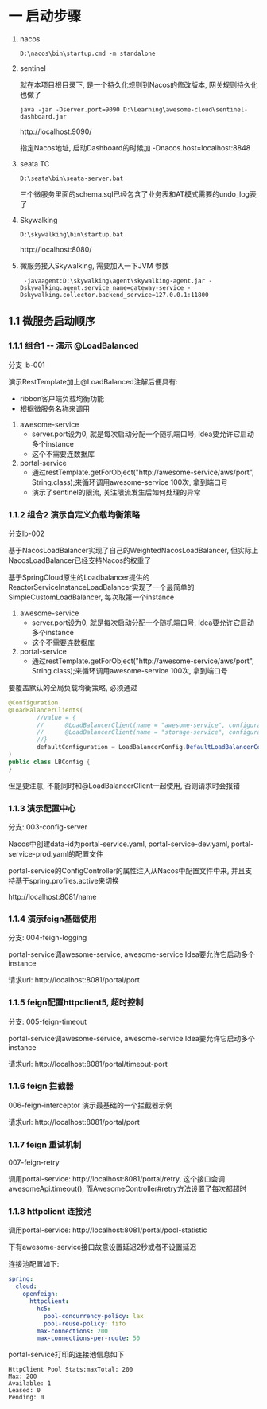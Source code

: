 # 一 启动步骤

1. nacos

   ```shell
   D:\nacos\bin\startup.cmd -m standalone
   ```

2. sentinel

   就在本项目根目录下, 是一个持久化规则到Nacos的修改版本, 网关规则持久化也做了

   ```shell
   java -jar -Dserver.port=9090 D:\Learning\awesome-cloud\sentinel-dashboard.jar
   ```

   http://localhost:9090/

   指定Nacos地址, 启动Dashboard的时候加 -Dnacos.host=localhost:8848

3. seata TC

   ```shell
   D:\seata\bin\seata-server.bat
   ```

   三个微服务里面的schema.sql已经包含了业务表和AT模式需要的undo_log表了

4. Skywalking

   ```shell
   D:\skywalking\bin\startup.bat
   ```

   http://localhost:8080/

5. 微服务接入Skywalking, 需要加入一下JVM 参数

   ```shell
    -javaagent:D:\skywalking\agent\skywalking-agent.jar -Dskywalking.agent.service_name=gateway-service -Dskywalking.collector.backend_service=127.0.0.1:11800 
   ```

## 1.1 微服务启动顺序

### 1.1.1 组合1 -- 演示 @LoadBalanced

分支 lb-001

演示RestTemplate加上@LoadBalanced注解后便具有:

* ribbon客户端负载均衡功能
* 根据微服务名称来调用

1. awesome-service
   * server.port设为0, 就是每次启动分配一个随机端口号, Idea要允许它启动多个instance
   * 这个不需要连数据库
2. portal-service
   * 通过restTemplate.getForObject("http://awesome-service/aws/port", String.class);来循环调用awesome-service 100次, 拿到端口号
   * 演示了sentinel的限流, 关注限流发生后如何处理的异常

### 1.1.2 组合2 演示自定义负载均衡策略

分支lb-002

基于NacosLoadBalancer实现了自己的WeightedNacosLoadBalancer, 但实际上NacosLoadBalancer已经支持Nacos的权重了

基于SpringCloud原生的Loadbalancer提供的ReactorServiceInstanceLoadBalancer实现了一个最简单的SimpleCustomLoadBalancer, 每次取第一个instance

1. awesome-service
   * server.port设为0, 就是每次启动分配一个随机端口号, Idea要允许它启动多个instance
   * 这个不需要连数据库
2. portal-service
   * 通过restTemplate.getForObject("http://awesome-service/aws/port", String.class);来循环调用awesome-service 100次, 拿到端口号

要覆盖默认的全局负载均衡策略, 必须通过

```java
@Configuration
@LoadBalancerClients(
		//value = {
		//		@LoadBalancerClient(name = "awesome-service", configuration = LoadBalancerConfig.AwesomeLBConfig.class),
		//		@LoadBalancerClient(name = "storage-service", configuration = LoadBalancerConfig.StorageLBConfig.class)
		//}
		defaultConfiguration = LoadBalancerConfig.DefaultLoadBalancerConfiguration.class
)
public class LBConfig {
}
```

但是要注意, 不能同时和@LoadBalancerClient一起使用, 否则请求时会报错

### 1.1.3 演示配置中心

分支: 003-config-server

Nacos中创建data-id为portal-service.yaml, portal-service-dev.yaml, portal-service-prod.yaml的配置文件

portal-service的ConfigController的属性注入从Nacos中配置文件中来, 并且支持基于spring.profiles.active来切换

http://localhost:8081/name



### 1.1.4 演示feign基础使用

分支: 004-feign-logging

portal-service调awesome-service, awesome-service Idea要允许它启动多个instance

请求url: http://localhost:8081/portal/port



### 1.1.5 feign配置httpclient5, 超时控制

分支: 005-feign-timeout

portal-service调awesome-service, awesome-service Idea要允许它启动多个instance

请求url: http://localhost:8081/portal/timeout-port



### 1.1.6 feign 拦截器

006-feign-interceptor 演示最基础的一个拦截器示例

请求url: http://localhost:8081/portal/port



### 1.1.7 feign 重试机制

007-feign-retry

调用portal-service: http://localhost:8081/portal/retry, 这个接口会调awesomeApi.timeout(), 而AwesomeController#retry方法设置了每次都超时



### 1.1.8 httpclient 连接池

调用portal-service: http://localhost:8081/portal/pool-statistic

下有awesome-service接口故意设置延迟2秒或者不设置延迟

连接池配置如下:

```yaml
spring:
  cloud:
    openfeign:
      httpclient:
        hc5:
          pool-concurrency-policy: lax
          pool-reuse-policy: fifo
        max-connections: 200
        max-connections-per-route: 50
```

portal-service打印的连接池信息如下

```
HttpClient Pool Stats:maxTotal: 200
Max: 200
Available: 1
Leased: 0
Pending: 0
```

